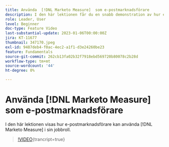 ```yaml
---
title: Använda  [!DNL Marketo Measure]  som e-postmarknadsförare
description: I den här lektionen får du en snabb demonstration av hur e-postmarknadsförare kan använda  [!DNL Marketo Measure]  i sin jobbroll.
role: Leader, User
level: Beginner
doc-type: Feature Video
last-substantial-update: 2023-01-06T00:00:00Z
jira: KT-11677
thumbnail: 347170.jpeg
exl-id: 9487deb4-f0ac-4ec2-a1f1-d3e24260be23
feature: Fundamentals
source-git-commit: 262cb13fa02b32f7918ebd569720b80078c2b28d
workflow-type: tm+mt
source-wordcount: '44'
ht-degree: 0%

---
```


# Använda [!DNL Marketo Measure] som e-postmarknadsförare

I den här lektionen visas hur e-postmarknadsförare kan använda [!DNL Marketo Measure] i sin jobbroll.

>[!VIDEO](https://video.tv.adobe.com/v/347170/?learn=on){trancript=true}
